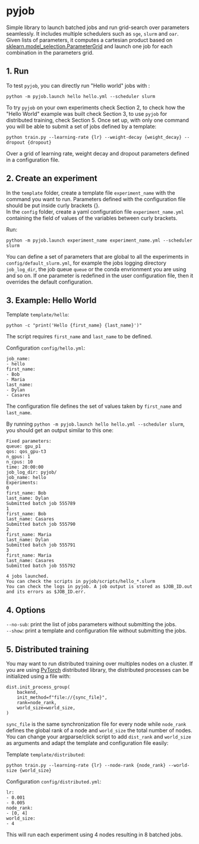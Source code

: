 # pyjob

Simple library to launch batched jobs and run grid-search over parameters seamlessly. It includes multiple schedulers such as `sge`, `slurm` and `oar`. Given lists of parameters, it computes a cartesian product based on [sklearn.model_selection.ParameterGrid](https://scikit-learn.org/stable/modules/generated/sklearn.model_selection.ParameterGrid.html) and launch one job for each combination in the parameters grid.<br/>


## 1. Run
To test `pyjob`, you can directly run "Hello world" jobs with :
```
python -m pyjob.launch hello hello.yml --scheduler slurm
```

To try `pyjob` on your own experiments check Section 2, to check how the "Hello World" example was built check Section 3, to use `pyjob` for distributed training, check Section 5. Once set up, with only one command you will be able to submit a set of jobs defined by a template:

```
python train.py --learning-rate {lr} --weight-decay {weight_decay} --dropout {dropout}
```

Over a grid of learning rate, weight decay and dropout parameters defined in a configuration file.

## 2. Create an experiment

In the `template` folder, create a template file `experiment_name` with the command you want to run. Parameters defined with the configuration file should be put inside curly brackets \{\}.<br/>
In the `config` folder, create a yaml configuration file `experiment_name.yml` containing the field of values of the variables between curly brackets.<br/>

Run:

```
python -m pyjob.launch experiment_name experiment_name.yml --scheduler slurm
```

You can define a set of parameters that are global to all the experiments in `config/default_slurm.yml`, for example the jobs logging directory `job_log_dir`, the job queue `queue` or the conda envrionment you are using and so on. If one parameter is redefined in the user configuration file, then it overrides the default configuration.


## 3. Example: Hello World
Template `template/hello`:
```
python -c "print('Hello {first_name} {last_name}')"
```
The script requires `first_name` and `last_name` to be defined.


Configuration `config/hello.yml`:
```
job_name:
- hello
first_name:
- Bob
- Maria
last_name:
- Dylan
- Casares
```
The configuration file defines the set of values taken by `first_name` and `last_name`.

By running `python -m pyjob.launch hello hello.yml --scheduler slurm`, you should get an output similar to this one:
```
Fixed parameters:
queue: gpu_p1
qos: qos_gpu-t3
n_gpus: 1
n_cpus: 10
time: 20:00:00
job_log_dir: pyjob/
job_name: hello
Experiments:
0
first_name: Bob
last_name: Dylan
Submitted batch job 555789
1
first_name: Bob
last_name: Casares
Submitted batch job 555790
2
first_name: Maria
last_name: Dylan
Submitted batch job 555791
3
first_name: Maria
last_name: Casares
Submitted batch job 555792

4 jobs launched.
You can check the scripts in pyjob/scripts/hello_*.slurm
You can check the logs in pyjob. A job output is stored as $JOB_ID.out and its errors as $JOB_ID.err.
```

## 4. Options
`--no-sub`: print the list of jobs parameters without submitting the jobs.<br/>
`--show`: print a template and configuration file without submitting the jobs.<br/>


## 5. Distributed training

You may want to run distributed training over multiples nodes on a cluster. If you are using [PyTorch](https://pytorch.org/) distributed library, the distributed processes can be initialized using a file with:
```
dist.init_process_group(
    backend,
    init_method=f"file://{sync_file}",
    rank=node_rank,
    world_size=world_size,
)
```
`sync_file` is the same synchronization file for every node while `node_rank` defines the global rank of a node and `world_size` the total number of nodes. You can change your argparse/click script to add `dist_rank` and `world_size` as arguments and adapt the template and configuration file easily:

Template `template/distributed`:
```
python train.py --learning-rate {lr} --node-rank {node_rank} --world-size {world_size}
```

Configuration `config/distributed.yml`:
```
lr:
- 0.001
- 0.005
node_rank:
- [0, 4]
world_size:
- 4
```

This will run each experiment using 4 nodes resulting in 8 batched jobs.
